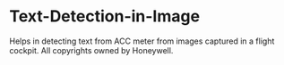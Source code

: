 # Text-Detection-in-Image
Helps in detecting text from ACC meter from images captured in a flight cockpit. All copyrights owned by Honeywell. 
